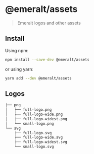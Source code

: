 # @emeralt/assets
> Emeralt logos and other assets

## Install

Using npm:

```sh
npm install --save-dev @emeralt/assets
```

or using yarn:

```sh
yarn add --dev @emeralt/assets
```

## Logos

```sh
├── png
│   ├── full-logo.png
│   ├── full-logo-wide.png
│   ├── full-logo-widest.png
│   └── small-logo.png
└── svg
    ├── full-logo.svg
    ├── full-logo-wide.svg
    ├── full-logo-widest.svg
    └── small-logo.svg
```
